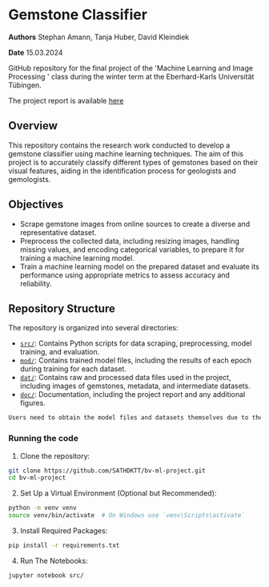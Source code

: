 
# Gemstone Classifier
**Authors** Stephan Amann, Tanja Huber, David Kleindiek

**Date** 15.03.2024

GitHub repository for the final project of the 'Machine Learning and Image Processing ' class during the winter term at the Eberhard-Karls Universität Tübingen.

The project report is available [here](doc/Gemstone_Classifier.pdf)

## Overview
This repository contains the research work conducted to develop a gemstone classifier using machine learning techniques. The aim of this project is to accurately classify different types of gemstones based on their visual features, aiding in the identification process for geologists and gemologists.

## Objectives
 - Scrape gemstone images from online sources to create a diverse and representative dataset.
 - Preprocess the collected data, including resizing images, handling missing values, and encoding categorical variables, to prepare it for training a machine learning model.
 - Train a machine learning model on the prepared dataset and evaluate its performance using appropriate metrics to assess accuracy and reliability.

## Repository Structure

The repository is organized into several directories:

 - [`src/`](src): Contains Python scripts for data scraping, preprocessing, model training, and evaluation.
 - [`mod/`](mod): Contains trained model files, including the results of each epoch during training for each dataset. 
 - [`dat/`](dat): Contains raw and processed data files used in the project, including images of gemstones, metadata, and intermediate datasets.
 - [`doc/`](doc): Documentation, including the project report and any additional figures.

```css
Users need to obtain the model files and datasets themselves due to their large file sizes.
```
### Running the code
1. Clone the repository:
```bash
git clone https://github.com/SATHDKTT/bv-ml-project.git
cd bv-ml-project
```
2. Set Up a Virtual Environment (Optional but Recommended):
```bash
python -m venv venv
source venv/bin/activate  # On Windows use `venv\Scripts\activate`
```
3. Install Required Packages:
```bash
pip install -r requirements.txt
```
4. Run The Notebooks:
```bash
jupyter notebook src/
```
